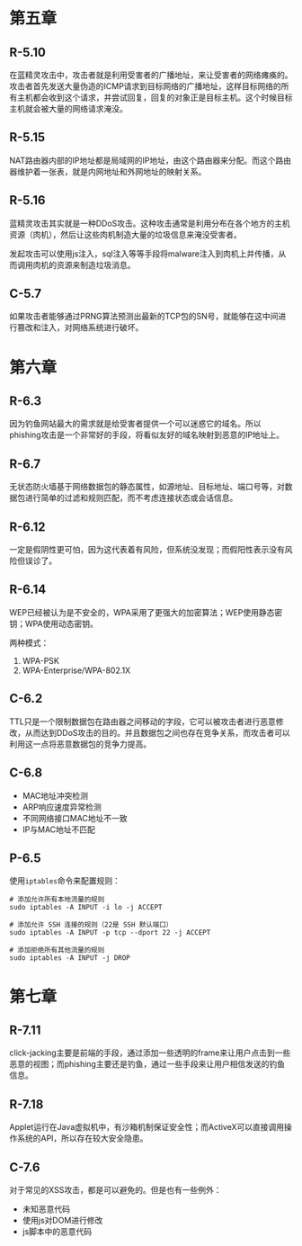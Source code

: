 # 第五章

## R-5.10

在蓝精灵攻击中，攻击者就是利用受害者的广播地址，来让受害者的网络瘫痪的。攻击者首先发送大量伪造的ICMP请求到目标网络的广播地址，这样目标网络的所有主机都会收到这个请求，并尝试回复，回复的对象正是目标主机。这个时候目标主机就会被大量的网络请求淹没。

## R-5.15

NAT路由器内部的IP地址都是局域网的IP地址，由这个路由器来分配。而这个路由器维护着一张表，就是内网地址和外网地址的映射关系。

## R-5.16

蓝精灵攻击其实就是一种DDoS攻击。这种攻击通常是利用分布在各个地方的主机资源（肉机），然后让这些肉机制造大量的垃圾信息来淹没受害者。

发起攻击可以使用js注入，sql注入等等手段将malware注入到肉机上并传播，从而调用肉机的资源来制造垃圾消息。

## C-5.7

如果攻击者能够通过PRNG算法预测出最新的TCP包的SN号，就能够在这中间进行篡改和注入，对网络系统进行破坏。

# 第六章

## R-6.3

因为钓鱼网站最大的需求就是给受害者提供一个可以迷惑它的域名。所以phishing攻击是一个非常好的手段，将看似友好的域名映射到恶意的IP地址上。

## R-6.7

无状态防火墙基于网络数据包的静态属性，如源地址、目标地址、端口号等，对数据包进行简单的过滤和规则匹配，而不考虑连接状态或会话信息。

## R-6.12

一定是假阴性更可怕，因为这代表着有风险，但系统没发现；而假阳性表示没有风险但误诊了。

## R-6.14

WEP已经被认为是不安全的，WPA采用了更强大的加密算法；WEP使用静态密钥；WPA使用动态密钥。

两种模式：

1. WPA-PSK
2. WPA-Enterprise/WPA-802.1X

## C-6.2

TTL只是一个限制数据包在路由器之间移动的字段，它可以被攻击者进行恶意修改，从而达到DDoS攻击的目的。并且数据包之间也存在竞争关系，而攻击者可以利用这一点将恶意数据包的竞争力提高。

## C-6.8

* MAC地址冲突检测
* ARP响应速度异常检测
* 不同网络接口MAC地址不一致
* IP与MAC地址不匹配

## P-6.5

使用`iptables`命令来配置规则：

```shell
# 添加允许所有本地流量的规则
sudo iptables -A INPUT -i lo -j ACCEPT

# 添加允许 SSH 连接的规则（22是 SSH 默认端口）
sudo iptables -A INPUT -p tcp --dport 22 -j ACCEPT

# 添加拒绝所有其他流量的规则
sudo iptables -A INPUT -j DROP
```

# 第七章

## R-7.11

click-jacking主要是前端的手段，通过添加一些透明的frame来让用户点击到一些恶意的视图；而phishing主要还是钓鱼，通过一些手段来让用户相信发送的钓鱼信息。

## R-7.18

Applet运行在Java虚拟机中，有沙箱机制保证安全性；而ActiveX可以直接调用操作系统的API，所以存在较大安全隐患。

## C-7.6

对于常见的XSS攻击，都是可以避免的。但是也有一些例外：

* 未知恶意代码
* 使用js对DOM进行修改
* js脚本中的恶意代码